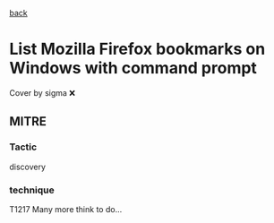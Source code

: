 [back](../index.md)
# List Mozilla Firefox bookmarks on Windows with command prompt
Cover by sigma :x: 
## MITRE
### Tactic
discovery
### technique
T1217
Many more think to do...